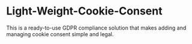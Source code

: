 # Light-Weight-Cookie-Consent
This is a ready-to-use GDPR compliance solution that makes adding and managing cookie consent simple and legal.
